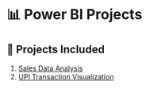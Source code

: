 # 📊 Power BI Projects  

## 🚀 Projects Included  
1. [Sales Data Analysis](./sales-data-project/README.md)  
2. [UPI Transaction Visualization](./upi-transaction-project/README.md)
